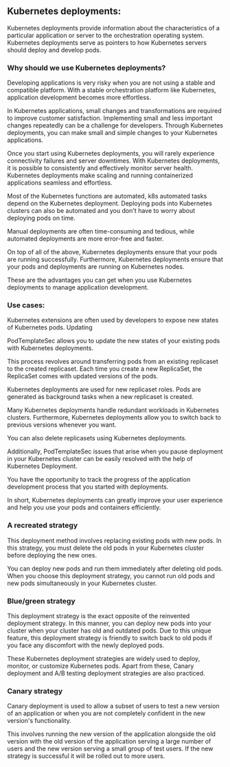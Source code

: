## Kubernetes deployments:

Kubernetes deployments provide information about the characteristics of a particular application or server to the orchestration operating system.  Kubernetes deployments serve as pointers to how Kubernetes servers should deploy and develop pods.

### Why should we use Kubernetes deployments?

Developing applications is very risky when you are not using a stable and compatible platform. With a stable orchestration platform like Kubernetes, application development becomes more effortless. 

In Kubernetes applications, small changes and transformations are required to improve customer satisfaction. Implementing small and less important changes repeatedly can be a challenge for developers. Through Kubernetes deployments, you can make small and simple changes to your Kubernetes applications.

Once you start using Kubernetes deployments, you will rarely experience connectivity failures and server downtimes. With Kubernetes deployments, it is possible to consistently and effectively monitor server health. Kubernetes deployments make scaling and running containerized applications seamless and effortless.

Most of the Kubernetes functions are automated, k8s automated tasks depend on the Kubernetes deployment. Deploying pods into Kubernetes clusters can also be automated and you don't have to worry about deploying pods on time.

Manual deployments are often time-consuming and tedious, while automated deployments are more error-free and faster.

On top of all of the above, Kubernetes deployments ensure that your pods are running successfully. Furthermore, Kubernetes deployments ensure that your pods and deployments are running on Kubernetes nodes.

These are the advantages you can get when you use Kubernetes deployments to manage application development.

### Use cases:

Kubernetes extensions are often used by developers to expose new states of Kubernetes pods. Updating

PodTemplateSec allows you to update the new states of your existing pods with Kubernetes deployments.

This process revolves around transferring pods from an existing replicaset to the created replicaset. Each time you create a new ReplicaSet, the ReplicaSet comes with updated versions of the pods.

Kubernetes deployments are used for new replicaset roles. Pods are generated as background tasks when a new replicaset is created.

Many Kubernetes deployments handle redundant workloads in Kubernetes clusters. Furthermore, Kubernetes deployments allow you to switch back to previous versions whenever you want.

You can also delete replicasets using Kubernetes deployments.


Additionally, PodTemplateSec issues that arise when you pause deployment in your Kubernetes cluster can be easily resolved with the help of Kubernetes Deployment.

You have the opportunity to track the progress of the application development process that you started with deployments.

In short, Kubernetes deployments can greatly improve your user experience and help you use your pods and containers efficiently.

### A recreated strategy

This deployment method involves replacing existing pods with new pods. In this strategy, you must delete the old pods in your Kubernetes cluster before deploying the new ones.

You can deploy new pods and run them immediately after deleting old pods. When you choose this deployment strategy, you cannot run old pods and new pods simultaneously in your Kubernetes cluster.

### Blue/green strategy

This deployment strategy is the exact opposite of the reinvented deployment strategy. In this manner, you can deploy new pods into your cluster when your cluster has old and outdated pods. Due to this unique feature, this deployment strategy is friendly to switch back to old pods if you face any discomfort with the newly deployed pods.

These Kubernetes deployment strategies are widely used to deploy, monitor, or customize Kubernetes pods. Apart from these, Canary deployment and A/B testing deployment strategies are also practiced.

### Canary strategy

Canary deployment is used to allow a subset of users to test a new version of an application or when you are not completely confident in the new version's functionality.

This involves running the new version of the application alongside the old version with the old version of the application serving a large number of users and the new version serving a small group of test users. If the new strategy is successful it will be rolled out to more users.
